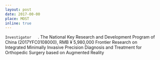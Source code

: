 ```yaml
---
layout: post
date: 2017-00-00
place: MOST
inline: true
---
```


`Investigator	`.
The National Key Research and Development Program of China (2017YFC0108000), RMB ¥ 5,980,000
Frontier Research on Integrated Minimally Invasive Precision Diagnosis and Treatment for Orthopedic Surgery based on Augmented Reality
